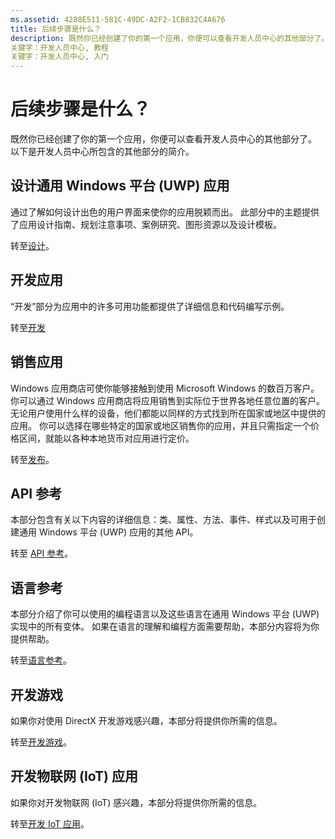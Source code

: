```yaml
---
ms.assetid: 4288E511-581C-49DC-A2F2-1CB832C4A676
title: 后续步骤是什么？
description: 既然你已经创建了你的第一个应用，你便可以查看开发人员中心的其他部分了。 以下是它所包含的其他部分的简介。
关键字：开发人员中心, 教程
关键字：开发人员中心, 入门
---
```

# 后续步骤是什么？

既然你已经创建了你的第一个应用，你便可以查看开发人员中心的其他部分了。 以下是开发人员中心所包含的其他部分的简介。

## 设计通用 Windows 平台 (UWP) 应用


通过了解如何设计出色的用户界面来使你的应用脱颖而出。 此部分中的主题提供了应用设计指南、规划注意事项、案例研究、图形资源以及设计模板。

转至[设计](http://go.microsoft.com/fwlink/p/?LinkId=533896)。

## 开发应用


“开发”部分为应用中的许多可用功能都提供了详细信息和代码编写示例。

转至[开发](http://go.microsoft.com/fwlink/p/?LinkId=529575)

## 销售应用


Windows 应用商店可使你能够接触到使用 Microsoft Windows 的数百万客户。 你可以通过 Windows 应用商店将应用销售到实际位于世界各地任意位置的客户。 无论用户使用什么样的设备，他们都能以同样的方式找到所在国家或地区中提供的应用。 你可以选择在哪些特定的国家或地区销售你的应用，并且只需指定一个价格区间，就能以各种本地货币对应用进行定价。

转至[发布](http://go.microsoft.com/fwlink/p/?linkid=268275)。

## API 参考


本部分包含有关以下内容的详细信息：类、属性、方法、事件、样式以及可用于创建通用 Windows 平台 (UWP) 应用的其他 API。

转至 [API 参考](https://msdn.microsoft.com/en-us/library/windows/apps/br211369.aspx)。

## 语言参考


本部分介绍了你可以使用的编程语言以及这些语言在通用 Windows 平台 (UWP) 实现中的所有变体。 如果在语言的理解和编程方面需要帮助，本部分内容将为你提供帮助。

转至[语言参考](http://go.microsoft.com/fwlink/p/?LinkId=534184)。

## 开发游戏


如果你对使用 DirectX 开发游戏感兴趣，本部分将提供你所需的信息。

转至[开发游戏](http://go.microsoft.com/fwlink/p/?LinkId=534184)。

## 开发物联网 (IoT) 应用


如果你对开发物联网 (IoT) 感兴趣，本部分将提供你所需的信息。

转至[开发 IoT 应用](http://go.microsoft.com/fwlink/p/?LinkId=534186)。

 

 






<!--HONumber=Mar16_HO1-->


